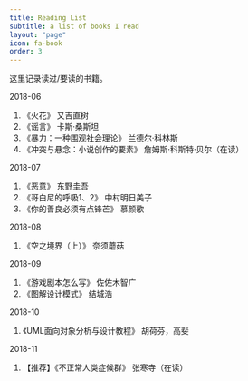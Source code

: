 ```yaml
---
title: Reading List
subtitle: a list of books I read
layout: "page"
icon: fa-book
order: 3
---
```


这里记录读过/要读的书籍。

2018-06
1. 《火花》 又吉直树
2. 《谣言》 卡斯·桑斯坦
3. 《暴力：一种围观社会理论》 兰德尔·科林斯
4. 《冲突与悬念：小说创作的要素》 詹姆斯·科斯特·贝尔（在读）

2018-07
1. 《恶意》 东野圭吾
2. 《哥白尼的呼吸1、2》 中村明日美子
3. 《你的善良必须有点锋芒》 慕颜歌

2018-08
1. 《空之境界（上）》 奈须蘑菇

2018-09
1. 《游戏剧本怎么写》 佐佐木智广
2. 《图解设计模式》 结城浩

2018-10
1. 《UML面向对象分析与设计教程》 胡荷芬，高斐

2018-11
1. 【推荐】《不正常人类症候群》 张寒寺（在读）
